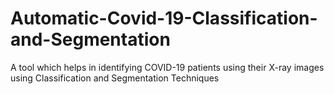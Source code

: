 # Automatic-Covid-19-Classification-and-Segmentation
 A tool which helps in identifying COVID-19 patients using their X-ray images using Classification and Segmentation Techniques

